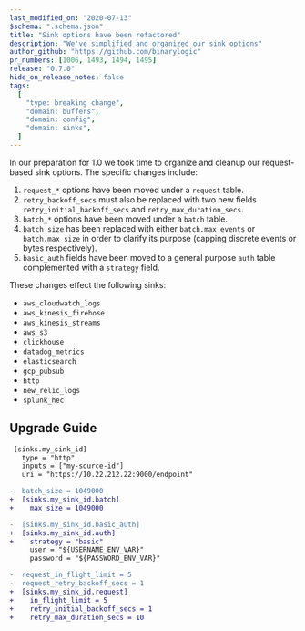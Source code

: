 ```yaml
---
last_modified_on: "2020-07-13"
$schema: ".schema.json"
title: "Sink options have been refactored"
description: "We've simplified and organized our sink options"
author_github: "https://github.com/binarylogic"
pr_numbers: [1006, 1493, 1494, 1495]
release: "0.7.0"
hide_on_release_notes: false
tags:
  [
    "type: breaking change",
    "domain: buffers",
    "domain: config",
    "domain: sinks",
  ]
---
```


In our preparation for 1.0 we took time to organize and cleanup our
request-based sink options. The specific changes include:

1. `request_*` options have been moved under a `request` table.
2. `retry_backoff_secs` must also be replaced with two new fields
   `retry_initial_backoff_secs` and `retry_max_duration_secs`.
3. `batch_*` options have been moved under a `batch` table.
4. `batch_size` has been replaced with either `batch.max_events` or
   `batch.max_size` in order to clarify its purpose (capping discrete events or
   bytes respectively).
5. `basic_auth` fields have been moved to a general purpose `auth` table
   complemented with a `strategy` field.

These changes effect the following sinks:

- `aws_cloudwatch_logs`
- `aws_kinesis_firehose`
- `aws_kinesis_streams`
- `aws_s3`
- `clickhouse`
- `datadog_metrics`
- `elasticsearch`
- `gcp_pubsub`
- `http`
- `new_relic_logs`
- `splunk_hec`

## Upgrade Guide

```diff title="vector.toml"
 [sinks.my_sink_id]
   type = "http"
   inputs = ["my-source-id"]
   uri = "https://10.22.212.22:9000/endpoint"

-  batch_size = 1049000
+  [sinks.my_sink_id.batch]
+    max_size = 1049000

-  [sinks.my_sink_id.basic_auth]
+  [sinks.my_sink_id.auth]
+    strategy = "basic"
     user = "${USERNAME_ENV_VAR}"
     password = "${PASSWORD_ENV_VAR}"

-  request_in_flight_limit = 5
-  request_retry_backoff_secs = 1
+  [sinks.my_sink_id.request]
+    in_flight_limit = 5
+    retry_initial_backoff_secs = 1
+    retry_max_duration_secs = 10
```
